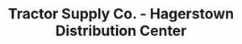 ---
title: "Tractor Supply Co. - Hagerstown Distribution Center"
url: /waverly/tractor-supply-co-hagerstown-distribution-center/
shop: variety store
---